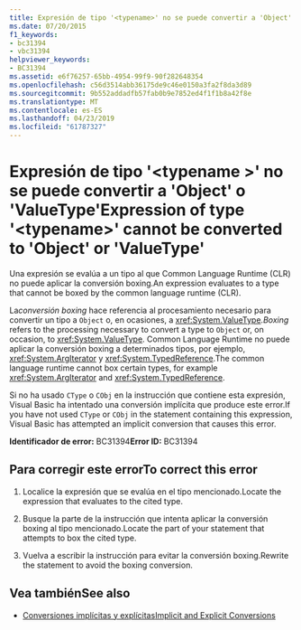 ```yaml
---
title: Expresión de tipo '<typename>' no se puede convertir a 'Object' o 'ValueType'
ms.date: 07/20/2015
f1_keywords:
- bc31394
- vbc31394
helpviewer_keywords:
- BC31394
ms.assetid: e6f76257-65bb-4954-99f9-90f282648354
ms.openlocfilehash: c56d3514abb36175de9c46e0150a3fa2f8da3d89
ms.sourcegitcommit: 9b552addadfb57fab0b9e7852ed4f1f1b8a42f8e
ms.translationtype: MT
ms.contentlocale: es-ES
ms.lasthandoff: 04/23/2019
ms.locfileid: "61787327"
---
```

# <a name="expression-of-type-typename-cannot-be-converted-to-object-or-valuetype"></a><span data-ttu-id="41317-102">Expresión de tipo '\<typename >' no se puede convertir a 'Object' o 'ValueType'</span><span class="sxs-lookup"><span data-stu-id="41317-102">Expression of type '\<typename>' cannot be converted to 'Object' or 'ValueType'</span></span>
<span data-ttu-id="41317-103">Una expresión se evalúa a un tipo al que Common Language Runtime (CLR) no puede aplicar la conversión boxing.</span><span class="sxs-lookup"><span data-stu-id="41317-103">An expression evaluates to a type that cannot be boxed by the common language runtime (CLR).</span></span>  
  
 <span data-ttu-id="41317-104">La*conversión boxing* hace referencia al procesamiento necesario para convertir un tipo a `Object` o, en ocasiones, a <xref:System.ValueType>.</span><span class="sxs-lookup"><span data-stu-id="41317-104">*Boxing* refers to the processing necessary to convert a type to `Object` or, on occasion, to <xref:System.ValueType>.</span></span> <span data-ttu-id="41317-105">Common Language Runtime no puede aplicar la conversión boxing a determinados tipos, por ejemplo, <xref:System.ArgIterator> y <xref:System.TypedReference>.</span><span class="sxs-lookup"><span data-stu-id="41317-105">The common language runtime cannot box certain types, for example <xref:System.ArgIterator> and <xref:System.TypedReference>.</span></span>  
  
 <span data-ttu-id="41317-106">Si no ha usado `CType` o `CObj` en la instrucción que contiene esta expresión, Visual Basic ha intentado una conversión implícita que produce este error.</span><span class="sxs-lookup"><span data-stu-id="41317-106">If you have not used `CType` or `CObj` in the statement containing this expression, Visual Basic has attempted an implicit conversion that causes this error.</span></span>  
  
 <span data-ttu-id="41317-107">**Identificador de error:** BC31394</span><span class="sxs-lookup"><span data-stu-id="41317-107">**Error ID:** BC31394</span></span>  
  
## <a name="to-correct-this-error"></a><span data-ttu-id="41317-108">Para corregir este error</span><span class="sxs-lookup"><span data-stu-id="41317-108">To correct this error</span></span>  
  
1. <span data-ttu-id="41317-109">Localice la expresión que se evalúa en el tipo mencionado.</span><span class="sxs-lookup"><span data-stu-id="41317-109">Locate the expression that evaluates to the cited type.</span></span>  
  
2. <span data-ttu-id="41317-110">Busque la parte de la instrucción que intenta aplicar la conversión boxing al tipo mencionado.</span><span class="sxs-lookup"><span data-stu-id="41317-110">Locate the part of your statement that attempts to box the cited type.</span></span>  
  
3. <span data-ttu-id="41317-111">Vuelva a escribir la instrucción para evitar la conversión boxing.</span><span class="sxs-lookup"><span data-stu-id="41317-111">Rewrite the statement to avoid the boxing conversion.</span></span>  
  
## <a name="see-also"></a><span data-ttu-id="41317-112">Vea también</span><span class="sxs-lookup"><span data-stu-id="41317-112">See also</span></span>

- [<span data-ttu-id="41317-113">Conversiones implícitas y explícitas</span><span class="sxs-lookup"><span data-stu-id="41317-113">Implicit and Explicit Conversions</span></span>](../../visual-basic/programming-guide/language-features/data-types/implicit-and-explicit-conversions.md)
